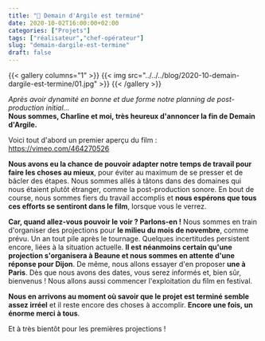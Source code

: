 ```yaml
---
title: "🙌 Demain d'Argile est terminé"
date: 2020-10-02T16:00:00+02:00
categories: ["Projets"]
tags: ["réalisateur","chef-opérateur"]
slug: "demain-dargile-est-termine"
draft: false
---
```


{{< gallery columns="1" >}}
  {{< img src="../../../blog/2020-10-demain-dargile-est-termine/01.jpg" >}}
{{< /gallery >}}

*Après avoir dynamité en bonne et due forme notre planning de post-production initial...*  
**Nous sommes, Charline et moi, très heureux d'annoncer la fin de Demain d'Argile.**

Voici tout d'abord un premier aperçu du film : https://vimeo.com/464270526

**Nous avons eu la chance de pouvoir adapter notre temps de travail pour faire les choses au mieux**, pour éviter au maximum de se presser et de bâcler des étapes. Nous sommes allés à tâtons dans des domaines qui nous étaient plutôt étranger, comme la post-production sonore. En bout de course, nous sommes fiers du travail accomplis et **nous espérons que tous ces efforts se sentiront dans le film**, lorsque vous le verrez.

**Car, quand allez-vous pouvoir le voir ? Parlons-en !** Nous sommes en train d'organiser des projections pour **le milieu du mois de novembre**, comme prévu. Un an tout pile après le tournage. Quelques incertitudes persistent encore, liées à la situation actuelle. **Il est néanmoins certain qu'une projection s'organisera à Beaune et nous sommes en attente d'une réponse pour Dijon**. De même, nous allons essayer d'en proposer **une à Paris**. Dès que nous avons des dates, vous serez informés et, bien sûr, bienvenus ! Nous allons aussi commencer l'exploitation du film en festival.

**Nous en arrivons au moment où savoir que le projet est terminé semble assez irréel** et il reste encore des choses à accomplir. **Encore une fois, un énorme merci à tous**.

Et à très bientôt pour les premières projections !
